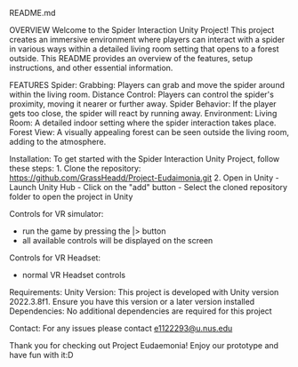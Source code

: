 README.md

OVERVIEW
Welcome to the Spider Interaction Unity Project! This project creates an immersive environment where players can interact with a spider in various ways within a detailed living room setting that opens to a forest outside. This README provides an overview of the features, setup instructions, and other essential information.

FEATURES
Spider:
  Grabbing: Players can grab and move the spider around within the living room.
  Distance Control: Players can control the spider's proximity, moving it nearer or further away.
  Spider Behavior: If the player gets too close, the spider will react by running away.
Environment:
  Living Room: A detailed indoor setting where the spider interaction takes place.
  Forest View: A visually appealing forest can be seen outside the living room, adding to the atmosphere. 

Installation:
  To get started with the Spider Interaction Unity Project, follow these steps:
    1. Clone the repository: https://github.com/GrassHeadd/Project-Eudaimonia.git
    2. Open in Unity
       - Launch Unity Hub
       - Click on the "add" button 
       - Select the cloned repository folder to open the project in Unity

Controls for VR simulator:
  - run the game by pressing the |> button
  - all available controls will be displayed on the screen

Controls for VR Headset:
  - normal VR Headset controls

Requirements:
  Unity Version: This project is developed with Unity version 2022.3.8f1. Ensure you have this version or a later version installed
  Dependencies: No additional dependencies are required for this project

Contact:
For any issues please contact e1122293@u.nus.edu

Thank you for checking out Project Eudaemonia! Enjoy our prototype and have fun with it:D
